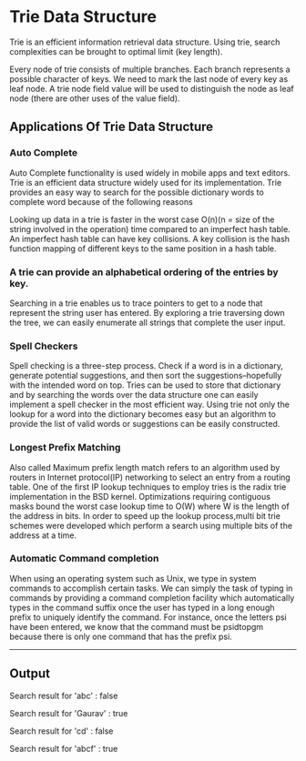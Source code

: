 # Trie Data Structure

Trie is an efficient information retrieval data structure. Using trie, search complexities can be brought to optimal limit (key length).

Every node of trie consists of multiple branches. Each branch represents a possible character of keys. We need to mark the last node of every key as leaf node. A trie node field value will be used to distinguish the node as leaf node (there are other uses of the value field).

## Applications Of Trie Data Structure

### Auto Complete

Auto Complete functionality is used widely in mobile apps and text editors. Trie is an efficient data structure widely used for its implementation. Trie provides an easy way to search for the possible dictionary words to complete word because of the following reasons

Looking up data in a trie is faster in the worst case O(n)(n = size of the string involved in the operation) time compared to an imperfect hash table. An imperfect hash table can have key collisions. A key collision is the hash function mapping of different keys to the same position in a hash table.

### A trie can provide an alphabetical ordering of the entries by key.

Searching in a trie enables us to trace pointers to get to a node that represent the string user has entered. By exploring a trie traversing down the tree, we can easily enumerate all strings that complete the user input.

### Spell Checkers

Spell checking is a three-step process. Check if a word is in a dictionary, generate potential suggestions, and then sort the suggestions–hopefully with the intended word on top.
Tries can be used to store that dictionary and by searching the words over the data structure one can easily implement a spell checker in the most efficient way. Using trie not only the lookup for a word into the dictionary becomes easy but an algorithm to provide the list of valid words or suggestions can be easily constructed.

### Longest Prefix Matching

Also called Maximum prefix length match refers to an algorithm used by routers in Internet protocol(IP) networking to select an entry from a routing table.
One of the first IP lookup techniques to employ tries is the radix trie implementation in the BSD kernel. Optimizations requiring contiguous masks bound the worst case lookup time to O(W) where W is the length of the address
in bits. In order to speed up the lookup process,multi bit trie schemes were developed which perform a search using multiple bits of the address at a time.

### Automatic Command completion
When using an operating system such as Unix, we type in system commands to accomplish certain tasks.
We can simply the task of typing in commands by providing a command completion facility which automatically types in the command suffix once the user has typed in a long enough prefix to uniquely identify the command. For instance, once the letters psi have been entered, we know that the command must be psidtopgm because there is only one command that has the prefix psi.

------------------------------------------------------------------------------

## Output

Search result for 'abc' : false

Search result for 'Gaurav' : true

Search result for 'cd' : false

Search result for 'abcf' : true
